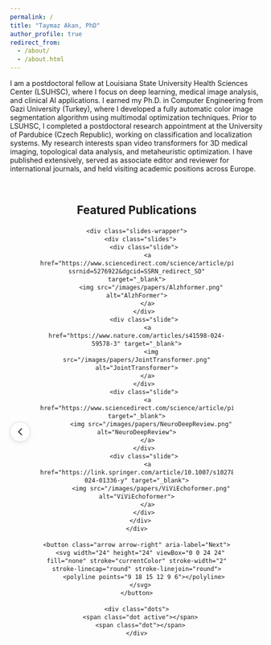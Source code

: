 ```yaml
---
permalink: /
title: "Taymaz Akan, PhD"
author_profile: true
redirect_from: 
  - /about/
  - /about.html
---
```


I am a postdoctoral fellow at Louisiana State University Health Sciences Center (LSUHSC), where I focus on deep learning, medical image analysis, and clinical AI applications. I earned my Ph.D. in Computer Engineering from Gazi University (Turkey), where I developed a fully automatic color image segmentation algorithm using multimodal optimization techniques. Prior to LSUHSC, I completed a postdoctoral research appointment at the University of Pardubice (Czech Republic), working on classification and localization systems. My research interests span video transformers for 3D medical imaging, topological data analysis, and metaheuristic optimization. I have published extensively, served as associate editor and reviewer for international journals, and held visiting academic positions across Europe.


<section id="featured-publications" style="text-align:center; margin: 60px 0;">
  <h2>Featured Publications</h2>
  <div class="pub-carousel">
    <button class="arrow arrow-left" aria-label="Previous">
      <svg width="24" height="24" viewBox="0 0 24 24" fill="none" stroke="currentColor" stroke-width="2" stroke-linecap="round" stroke-linejoin="round">
        <polyline points="15 18 9 12 15 6"></polyline>
      </svg>
    </button>
    
    <div class="slides-wrapper">
      <div class="slides">
        <div class="slide">
          <a href="https://www.sciencedirect.com/science/article/pii/S0306452225009108?ssrnid=5276922&dgcid=SSRN_redirect_SD" target="_blank">
            <img src="/images/papers/Alzhformer.png" alt="AlzhFormer">
          </a>
        </div>
        <div class="slide">
          <a href="https://www.nature.com/articles/s41598-024-59578-3" target="_blank">
            <img src="/images/papers/JointTransformer.png" alt="JointTransformer">
          </a>
        </div>
        <div class="slide">
          <a href="https://www.sciencedirect.com/science/article/pii/S0022510X25003557" target="_blank">
            <img src="/images/papers/NeuroDeepReview.png" alt="NeuroDeepReview">
          </a>
        </div>
        <div class="slide">
          <a href="https://link.springer.com/article/10.1007/s10278-024-01336-y" target="_blank">
            <img src="/images/papers/ViViEchoformer.png" alt="ViViEchoformer">
          </a>
        </div>
      </div>
    </div>
    
    <button class="arrow arrow-right" aria-label="Next">
      <svg width="24" height="24" viewBox="0 0 24 24" fill="none" stroke="currentColor" stroke-width="2" stroke-linecap="round" stroke-linejoin="round">
        <polyline points="9 18 15 12 9 6"></polyline>
      </svg>
    </button>
    
    <div class="dots">
      <span class="dot active"></span>
      <span class="dot"></span>
    </div>
  </div>
</section>

<style>
#featured-publications {
  max-width: 1000px;
  margin: 0 auto;
}

.pub-carousel {
  position: relative;
  padding: 0 60px;
}

.slides-wrapper {
  overflow-x: hidden;
  overflow-y: visible;
  padding: 15px 0;
  margin: -15px 0;
}

.slides {
  display: flex;
  transition: transform 0.6s ease;
  gap: 20px;
  overflow: visible;
}

.slide {
  flex: 0 0 calc(33.33% - 14px);
  display: flex;
  justify-content: center;
  align-items: center;
  overflow: visible;
}

.slide a {
  display: block;
  overflow: visible;
}

.slide img {
  width: 210px;
  height: 285px;
  border-radius: 10px;
  box-shadow: 0 3px 10px rgba(0,0,0,0.15);
  transition: transform 0.3s ease;
  display: block;
}

.slide img:hover {
  transform: scale(1.05);
  z-index: 100;
  position: relative;
}

.arrow {
  position: absolute;
  top: 50%;
  transform: translateY(-50%);
  background-color: rgba(255, 255, 255, 0.9);
  border: 1px solid #ddd;
  border-radius: 50%;
  width: 40px;
  height: 40px;
  display: flex;
  align-items: center;
  justify-content: center;
  cursor: pointer;
  z-index: 10;
  transition: all 0.3s ease;
  box-shadow: 0 2px 8px rgba(0,0,0,0.1);
}

.arrow:hover {
  background-color: #fff;
  box-shadow: 0 4px 12px rgba(0,0,0,0.15);
}

.arrow svg {
  color: #333;
}

.arrow-left {
  left: 0;
}

.arrow-right {
  right: 0;
}

.dots {
  text-align: center;
  margin-top: 15px;
}

.dot {
  height: 10px;
  width: 10px;
  margin: 0 5px;
  background-color: #ccc;
  border-radius: 50%;
  display: inline-block;
  cursor: pointer;
  transition: background-color 0.3s;
}

.dot.active {
  background-color: #58a6ff;
}

h2 {
  font-size: 1.6em;
  margin-bottom: 20px;
}
</style>

<script>
const slidesContainer = document.querySelector('.slides');
const dots = document.querySelectorAll('.dot');
const arrowLeft = document.querySelector('.arrow-left');
const arrowRight = document.querySelector('.arrow-right');

let currentIndex = 0;
const slidesPerView = 3;
const totalSlides = document.querySelectorAll('.slide').length;
const totalPages = Math.ceil(totalSlides / slidesPerView);

function showSlides(index) {
  // Simple calculation: move by 100% for each page
  const offset = index * 100;
  slidesContainer.style.transform = `translateX(-${offset}%)`;
  dots.forEach((dot, i) => dot.classList.toggle('active', i === index));
}

function nextSlide() {
  currentIndex = (currentIndex + 1) % totalPages;
  showSlides(currentIndex);
}

function prevSlide() {
  currentIndex = (currentIndex - 1 + totalPages) % totalPages;
  showSlides(currentIndex);
}

// Arrow click handlers
arrowLeft.addEventListener('click', prevSlide);
arrowRight.addEventListener('click', nextSlide);

// Dot click handlers
dots.forEach((dot, i) => {
  dot.addEventListener('click', () => {
    currentIndex = i;
    showSlides(currentIndex);
  });
});

// Auto slide every 5 seconds
setInterval(() => {
  currentIndex = (currentIndex + 1) % totalPages;
  showSlides(currentIndex);
}, 5000);
</script>
